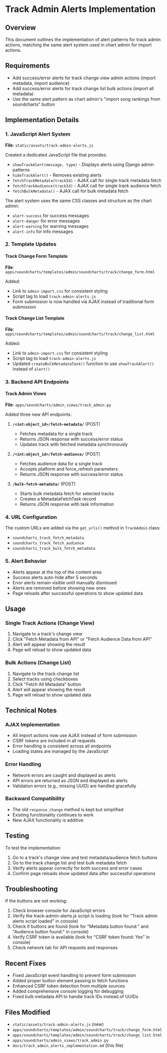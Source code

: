 # Track Admin Alerts Implementation

## Overview
This document outlines the implementation of alert patterns for track admin actions, matching the same alert system used in chart admin for import actions.

## Requirements
- Add success/error alerts for track change view admin actions (import metadata, import audience)
- Add success/error alerts for track change list bulk actions (import all metadata)
- Use the same alert pattern as chart admin's "import song rankings from soundcharts" button

## Implementation Details

### 1. JavaScript Alert System
**File**: `static/assets/track-admin-alerts.js`

Created a dedicated JavaScript file that provides:
- `showTrackAlert(message, type)` - Displays alerts using Django admin patterns
- `hideTrackAlert()` - Removes existing alerts
- `fetchTrackMetadata(trackId)` - AJAX call for single track metadata fetch
- `fetchTrackAudience(trackId)` - AJAX call for single track audience fetch
- `fetchBulkMetadata()` - AJAX call for bulk metadata fetch

The alert system uses the same CSS classes and structure as the chart admin:
- `alert-success` for success messages
- `alert-danger` for error messages
- `alert-warning` for warning messages
- `alert-info` for info messages

### 2. Template Updates

#### Track Change Form Template
**File**: `apps/soundcharts/templates/admin/soundcharts/track/change_form.html`

Added:
- Link to `admin-import.css` for consistent styling
- Script tag to load `track-admin-alerts.js`
- Form submission is now handled via AJAX instead of traditional form submission

#### Track Change List Template
**File**: `apps/soundcharts/templates/admin/soundcharts/track/change_list.html`

Added:
- Link to `admin-import.css` for consistent styling
- Script tag to load `track-admin-alerts.js`
- Updated `createBulkMetadataTask()` function to use `showTrackAlert()` instead of `alert()`

### 3. Backend API Endpoints

#### Track Admin Views
**File**: `apps/soundcharts/admin_views/track_admin.py`

Added three new API endpoints:

1. **`/<int:object_id>/fetch-metadata/`** (POST)
   - Fetches metadata for a single track
   - Returns JSON response with success/error status
   - Updates track with fetched metadata synchronously

2. **`/<int:object_id>/fetch-audience/`** (POST)
   - Fetches audience data for a single track
   - Accepts platform and force_refresh parameters
   - Returns JSON response with success/error status

3. **`/bulk-fetch-metadata/`** (POST)
   - Starts bulk metadata fetch for selected tracks
   - Creates a MetadataFetchTask record
   - Returns JSON response with task information

### 4. URL Configuration
The custom URLs are added via the `get_urls()` method in `TrackAdmin` class:
- `soundcharts_track_fetch_metadata`
- `soundcharts_track_fetch_audience`
- `soundcharts_track_bulk_fetch_metadata`

### 5. Alert Behavior
- Alerts appear at the top of the content area
- Success alerts auto-hide after 5 seconds
- Error alerts remain visible until manually dismissed
- Alerts are removed before showing new ones
- Page reloads after successful operations to show updated data

## Usage

### Single Track Actions (Change View)
1. Navigate to a track's change view
2. Click "Fetch Metadata from API" or "Fetch Audience Data from API"
3. Alert will appear showing the result
4. Page will reload to show updated data

### Bulk Actions (Change List)
1. Navigate to the track change list
2. Select tracks using checkboxes
3. Click "Fetch All Metadata" button
4. Alert will appear showing the result
5. Page will reload to show updated data

## Technical Notes

### AJAX Implementation
- All import actions now use AJAX instead of form submission
- CSRF tokens are included in all requests
- Error handling is consistent across all endpoints
- Loading states are managed by the JavaScript

### Error Handling
- Network errors are caught and displayed as alerts
- API errors are returned as JSON and displayed as alerts
- Validation errors (e.g., missing UUID) are handled gracefully

### Backward Compatibility
- The old `response_change` method is kept but simplified
- Existing functionality continues to work
- New AJAX functionality is additive

## Testing
To test the implementation:
1. Go to a track's change view and test metadata/audience fetch buttons
2. Go to the track change list and test bulk metadata fetch
3. Verify alerts appear correctly for both success and error cases
4. Confirm page reloads show updated data after successful operations

## Troubleshooting
If the buttons are not working:
1. Check browser console for JavaScript errors
2. Verify the track-admin-alerts.js script is loading (look for "Track admin alerts script loaded" in console)
3. Check if buttons are found (look for "Metadata button found:" and "Audience button found:" in console)
4. Verify CSRF token is available (look for "CSRF token found: Yes" in console)
5. Check network tab for API requests and responses

## Recent Fixes
- Fixed JavaScript event handling to prevent form submission
- Added proper button element passing to fetch functions
- Enhanced CSRF token detection from multiple sources
- Added comprehensive console logging for debugging
- Fixed bulk metadata API to handle track IDs instead of UUIDs

## Files Modified
- `static/assets/track-admin-alerts.js` (new)
- `apps/soundcharts/templates/admin/soundcharts/track/change_form.html`
- `apps/soundcharts/templates/admin/soundcharts/track/change_list.html`
- `apps/soundcharts/admin_views/track_admin.py`
- `docs/track_admin_alerts_implementation.md` (this file)
